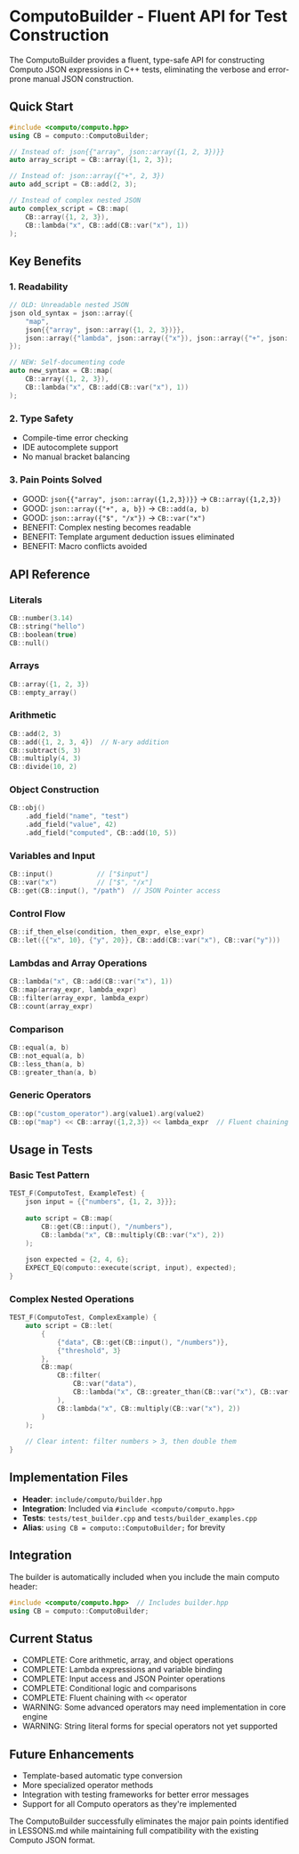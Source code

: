 # ComputoBuilder - Fluent API for Test Construction

The ComputoBuilder provides a fluent, type-safe API for constructing Computo JSON expressions in C++ tests, eliminating the verbose and error-prone manual JSON construction.

## Quick Start

```cpp
#include <computo/computo.hpp>
using CB = computo::ComputoBuilder;

// Instead of: json{{"array", json::array({1, 2, 3})}}
auto array_script = CB::array({1, 2, 3});

// Instead of: json::array({"+", 2, 3})
auto add_script = CB::add(2, 3);

// Instead of complex nested JSON
auto complex_script = CB::map(
    CB::array({1, 2, 3}),
    CB::lambda("x", CB::add(CB::var("x"), 1))
);
```

## Key Benefits

### 1. **Readability**
```cpp
// OLD: Unreadable nested JSON
json old_syntax = json::array({
    "map",
    json{{"array", json::array({1, 2, 3})}},
    json::array({"lambda", json::array({"x"}), json::array({"+", json::array({"$", "/x"}), 1})})
});

// NEW: Self-documenting code
auto new_syntax = CB::map(
    CB::array({1, 2, 3}),
    CB::lambda("x", CB::add(CB::var("x"), 1))
);
```

### 2. **Type Safety**
- Compile-time error checking
- IDE autocomplete support
- No manual bracket balancing

### 3. **Pain Points Solved**
- GOOD: `json{{"array", json::array({1,2,3})}}` → `CB::array({1,2,3})`
- GOOD: `json::array({"+", a, b})` → `CB::add(a, b)`
- GOOD: `json::array({"$", "/x"})` → `CB::var("x")`
- BENEFIT: Complex nesting becomes readable
- BENEFIT: Template argument deduction issues eliminated
- BENEFIT: Macro conflicts avoided

## API Reference

### Literals
```cpp
CB::number(3.14)
CB::string("hello")
CB::boolean(true)
CB::null()
```

### Arrays
```cpp
CB::array({1, 2, 3})
CB::empty_array()
```

### Arithmetic
```cpp
CB::add(2, 3)
CB::add({1, 2, 3, 4})  // N-ary addition
CB::subtract(5, 3)
CB::multiply(4, 3)
CB::divide(10, 2)
```

### Object Construction
```cpp
CB::obj()
    .add_field("name", "test")
    .add_field("value", 42)
    .add_field("computed", CB::add(10, 5))
```

### Variables and Input
```cpp
CB::input()           // ["$input"]
CB::var("x")          // ["$", "/x"]
CB::get(CB::input(), "/path")  // JSON Pointer access
```

### Control Flow
```cpp
CB::if_then_else(condition, then_expr, else_expr)
CB::let({{"x", 10}, {"y", 20}}, CB::add(CB::var("x"), CB::var("y")))
```

### Lambdas and Array Operations
```cpp
CB::lambda("x", CB::add(CB::var("x"), 1))
CB::map(array_expr, lambda_expr)
CB::filter(array_expr, lambda_expr)
CB::count(array_expr)
```

### Comparison
```cpp
CB::equal(a, b)
CB::not_equal(a, b)
CB::less_than(a, b)
CB::greater_than(a, b)
```

### Generic Operators
```cpp
CB::op("custom_operator").arg(value1).arg(value2)
CB::op("map") << CB::array({1,2,3}) << lambda_expr  // Fluent chaining
```

## Usage in Tests

### Basic Test Pattern
```cpp
TEST_F(ComputoTest, ExampleTest) {
    json input = {{"numbers", {1, 2, 3}}};
    
    auto script = CB::map(
        CB::get(CB::input(), "/numbers"),
        CB::lambda("x", CB::multiply(CB::var("x"), 2))
    );
    
    json expected = {2, 4, 6};
    EXPECT_EQ(computo::execute(script, input), expected);
}
```

### Complex Nested Operations
```cpp
TEST_F(ComputoTest, ComplexExample) {
    auto script = CB::let(
        {
            {"data", CB::get(CB::input(), "/numbers")},
            {"threshold", 3}
        },
        CB::map(
            CB::filter(
                CB::var("data"), 
                CB::lambda("x", CB::greater_than(CB::var("x"), CB::var("threshold")))
            ),
            CB::lambda("x", CB::multiply(CB::var("x"), 2))
        )
    );
    
    // Clear intent: filter numbers > 3, then double them
}
```

## Implementation Files

- **Header**: `include/computo/builder.hpp`
- **Integration**: Included via `#include <computo/computo.hpp>`
- **Tests**: `tests/test_builder.cpp` and `tests/builder_examples.cpp`
- **Alias**: `using CB = computo::ComputoBuilder;` for brevity

## Integration

The builder is automatically included when you include the main computo header:

```cpp
#include <computo/computo.hpp>  // Includes builder.hpp
using CB = computo::ComputoBuilder;
```

## Current Status

- COMPLETE: Core arithmetic, array, and object operations
- COMPLETE: Lambda expressions and variable binding
- COMPLETE: Input access and JSON Pointer operations
- COMPLETE: Conditional logic and comparisons
- COMPLETE: Fluent chaining with `<<` operator
- WARNING: Some advanced operators may need implementation in core engine
- WARNING: String literal forms for special operators not yet supported

## Future Enhancements

- Template-based automatic type conversion
- More specialized operator methods
- Integration with testing frameworks for better error messages
- Support for all Computo operators as they're implemented

The ComputoBuilder successfully eliminates the major pain points identified in LESSONS.md while maintaining full compatibility with the existing Computo JSON format.